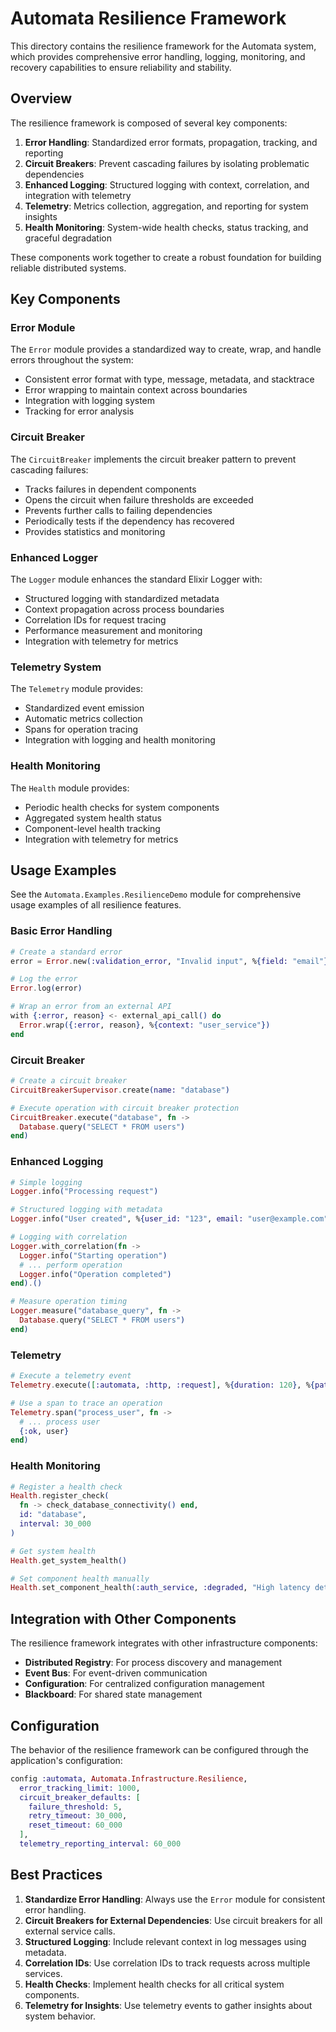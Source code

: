 # Automata Resilience Framework

This directory contains the resilience framework for the Automata system, which provides comprehensive error handling, logging, monitoring, and recovery capabilities to ensure reliability and stability.

## Overview

The resilience framework is composed of several key components:

1. **Error Handling**: Standardized error formats, propagation, tracking, and reporting
2. **Circuit Breakers**: Prevent cascading failures by isolating problematic dependencies
3. **Enhanced Logging**: Structured logging with context, correlation, and integration with telemetry
4. **Telemetry**: Metrics collection, aggregation, and reporting for system insights
5. **Health Monitoring**: System-wide health checks, status tracking, and graceful degradation

These components work together to create a robust foundation for building reliable distributed systems.

## Key Components

### Error Module

The `Error` module provides a standardized way to create, wrap, and handle errors throughout the system:

- Consistent error format with type, message, metadata, and stacktrace
- Error wrapping to maintain context across boundaries
- Integration with logging system
- Tracking for error analysis

### Circuit Breaker

The `CircuitBreaker` implements the circuit breaker pattern to prevent cascading failures:

- Tracks failures in dependent components
- Opens the circuit when failure thresholds are exceeded
- Prevents further calls to failing dependencies
- Periodically tests if the dependency has recovered
- Provides statistics and monitoring

### Enhanced Logger

The `Logger` module enhances the standard Elixir Logger with:

- Structured logging with standardized metadata
- Context propagation across process boundaries
- Correlation IDs for request tracing
- Performance measurement and monitoring
- Integration with telemetry for metrics

### Telemetry System

The `Telemetry` module provides:

- Standardized event emission
- Automatic metrics collection
- Spans for operation tracing
- Integration with logging and health monitoring

### Health Monitoring

The `Health` module provides:

- Periodic health checks for system components
- Aggregated system health status
- Component-level health tracking
- Integration with telemetry for metrics

## Usage Examples

See the `Automata.Examples.ResilienceDemo` module for comprehensive usage examples of all resilience features.

### Basic Error Handling

```elixir
# Create a standard error
error = Error.new(:validation_error, "Invalid input", %{field: "email"})

# Log the error
Error.log(error)

# Wrap an error from an external API
with {:error, reason} <- external_api_call() do
  Error.wrap({:error, reason}, %{context: "user_service"})
end
```

### Circuit Breaker

```elixir
# Create a circuit breaker
CircuitBreakerSupervisor.create(name: "database")

# Execute operation with circuit breaker protection
CircuitBreaker.execute("database", fn ->
  Database.query("SELECT * FROM users")
end)
```

### Enhanced Logging

```elixir
# Simple logging
Logger.info("Processing request")

# Structured logging with metadata
Logger.info("User created", %{user_id: "123", email: "user@example.com"})

# Logging with correlation
Logger.with_correlation(fn ->
  Logger.info("Starting operation")
  # ... perform operation
  Logger.info("Operation completed")
end).()

# Measure operation timing
Logger.measure("database_query", fn ->
  Database.query("SELECT * FROM users")
end)
```

### Telemetry

```elixir
# Execute a telemetry event
Telemetry.execute([:automata, :http, :request], %{duration: 120}, %{path: "/api/users"})

# Use a span to trace an operation
Telemetry.span("process_user", fn ->
  # ... process user
  {:ok, user}
end)
```

### Health Monitoring

```elixir
# Register a health check
Health.register_check(
  fn -> check_database_connectivity() end,
  id: "database",
  interval: 30_000
)

# Get system health
Health.get_system_health()

# Set component health manually
Health.set_component_health(:auth_service, :degraded, "High latency detected")
```

## Integration with Other Components

The resilience framework integrates with other infrastructure components:

- **Distributed Registry**: For process discovery and management
- **Event Bus**: For event-driven communication
- **Configuration**: For centralized configuration management
- **Blackboard**: For shared state management

## Configuration

The behavior of the resilience framework can be configured through the application's configuration:

```elixir
config :automata, Automata.Infrastructure.Resilience,
  error_tracking_limit: 1000,
  circuit_breaker_defaults: [
    failure_threshold: 5,
    retry_timeout: 30_000,
    reset_timeout: 60_000
  ],
  telemetry_reporting_interval: 60_000
```

## Best Practices

1. **Standardize Error Handling**: Always use the `Error` module for consistent error handling.
2. **Circuit Breakers for External Dependencies**: Use circuit breakers for all external service calls.
3. **Structured Logging**: Include relevant context in log messages using metadata.
4. **Correlation IDs**: Use correlation IDs to track requests across multiple services.
5. **Health Checks**: Implement health checks for all critical system components.
6. **Telemetry for Insights**: Use telemetry events to gather insights about system behavior.